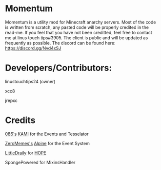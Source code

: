 # Momentum

Momentum is a utility mod for Minecraft anarchy servers. Most of the code is written from scratch, any pasted code will be properly credited in the read-me. If you feel that you have not been creditted, feel free to contact me at linus touch tips#3905. The client is public and will be updated as frequently as possible. The discord can be found here: https://discord.gg/Nvd4xSJ

# Developers/Contributors:

linustouchtips24 (owner)

xcc8

jrepxc

# Credits

[086's](https://github.com/zeroeightysix) [KAMI](https://github.com/zeroeightysix/KAMI) for the Events and Tesselator

[ZeroMemes's](https://github.com/ZeroMemes) [Alpine](https://github.com/ZeroMemes/Alpine) for the Event System

[LittleDraily](https://github.com/LittleDraily) for [HOPE](https://github.com/LittleDraily/HOPE)

SpongePowered for MixinsHandler
